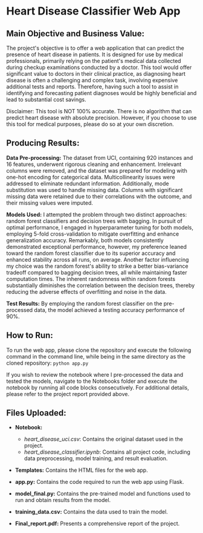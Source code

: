 # Heart Disease Classifier Web App
## Main Objective and Business Value:
The project's objective is to offer a web application that can predict the presence of heart disease in patients. It is designed for use by medical professionals, primarily relying on the patient's medical data collected during checkup examinations conducted by a doctor. This tool would offer significant value to doctors in their clinical practice, as diagnosing heart disease is often a challenging and complex task, involving expensive additional tests and reports. Therefore, having such a tool to assist in identifying and forecasting patient diagnoses would be highly beneficial and lead to substantial cost savings.

Disclaimer: This tool is NOT 100% accurate. There is no algorithm that can predict heart disease with absolute precision. However, if you choose to use this tool for medical purposes, please do so at your own discretion.

## Producing Results:
**Data Pre-processing:** The dataset from UCI, containing 920 instances and 16 features, underwent rigorous cleaning and enhancement. Irrelevant columns were removed, and the dataset was prepared for modeling with one-hot encoding for categorical data. Multicollinearity issues were addressed to eliminate redundant information. Additionally, mode substitution was used to handle missing data. Columns with significant missing data were retained due to their correlations with the outcome, and their missing values were imputed.

**Models Used:** I attempted the problem through two distinct approaches: random forest classifiers and decision trees with bagging. In pursuit of optimal performance, I engaged in hyperparameter tuning for both models, employing 5-fold cross-validation to mitigate overfitting and enhance generalization accuracy. Remarkably, both models consistently demonstrated exceptional performance, however, my preference leaned toward the random forest classifier due to its superior accuracy and enhanced stability across all runs, on average. Another factor influencing my choice was the random forest's ability to strike a better bias-variance tradeoff compared to bagging decision trees, all while maintaining faster computation times. The inherent randomness within random forests substantially diminishes the correlation between the decision trees, thereby reducing the adverse effects of overfitting and noise in the data.

**Test Results:** By employing the random forest classifier on the pre-processed data, the model achieved a testing accuracy performance of 90%.

## How to Run:
To run the web app, please clone the repository and execute the following command in the command line, while being in the same directory as the cloned repository:
```python app.py```

If you wish to review the notebook where I pre-processed the data and tested the models, navigate to the Notebooks folder and execute the notebook by running all code blocks consecutively. For additional details, please refer to the project report provided above.

## Files Uploaded: 
- **Notebook:**
  - *heart_disease_uci.csv*: Contains the original dataset used in the project.
  - *heart_disease_classifier.ipynb*: Contains all project code, including data preprocessing, model training, and result evaluation.

- **Templates:** Contains the HTML files for the web app.

- **app.py:** Contains the code required to run the web app using Flask.

- **model_final.py:** Contains the pre-trained model and functions used to run and obtain results from the model.

- **training_data.csv:** Contains the data used to train the model.

- **Final_report.pdf:** Presents a comprehensive report of the project.
```
